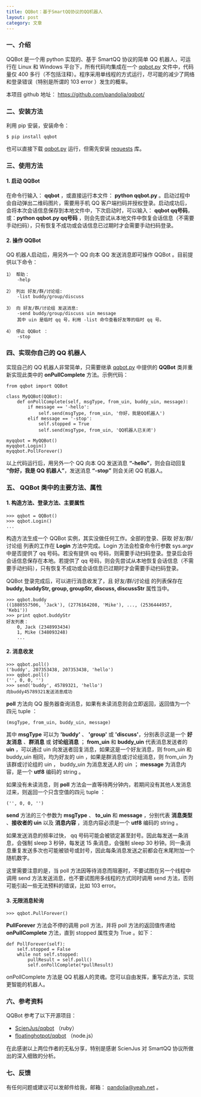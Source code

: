 ```yaml
---
title: QQBot：基于SmartQQ协议的QQ机器人
layout: post
category: 文章
---
```


### 一、介绍

QQBot 是一个用 python 实现的、基于 SmartQQ 协议的简单 QQ 机器人，可运行在 Linux 和 Windows 平台下，所有代码均集成在一个 [qqbot.py][code] 文件中，代码量仅 400 多行（不包括注释）。程序采用单线程的方式运行，尽可能的减少了网络和登录错误（特别是所谓的 103 error ）发生的概率。

[code]: https://raw.githubusercontent.com/pandolia/qqbot/master/qqbot.py

本项目 github 地址： <https://github.com/pandolia/qqbot/>

### 二、安装方法

利用 pip 安装，安装命令：

    $ pip install qqbot

也可以直接下载 [qqbot.py][code] 运行，但需先安装 [requests](https://pypi.python.org/pypi/requests) 库。

### 三、使用方法

#### 1. 启动 QQBot

在命令行输入： **qqbot** ，或直接运行本文件： **python qqbot.py** 。启动过程中会自动弹出二维码图片，需要用手机 QQ 客户端扫码并授权登录。启动成功后，会将本次会话信息保存到本地文件中，下次启动时，可以输入： **qqbot qq号码**，或：**python qqbot.py qq号码** ，则会先尝试从本地文件中恢复会话信息（不需要手动扫码），只有恢复不成功或会话信息已过期时才会需要手动扫码登录。

#### 2. 操作 QQBot

QQ 机器人启动后，用另外一个 QQ 向本 QQ 发送消息即可操作 QQBot 。目前提供以下命令：

    1） 帮助：
        -help

    2） 列出 好友/群/讨论组:
        -list buddy/group/discuss

    3） 向 好友/群/讨论组 发送消息:
        -send buddy/group/discuss uin message
        其中 uin 是临时 qq 号，利用 -list 命令查看好友等的临时 qq 号。
    
    4） 停止 QQBot ：
        -stop

### 四、实现你自己的 QQ 机器人

实现自己的 QQ 机器人非常简单，只需要继承 [qqbot.py][code] 中提供的 **QQBot** 类并重新实现此类中的 **onPullComplete** 方法。示例代码：

    from qqbot import QQBot
    
    class MyQQBot(QQBot):
        def onPollComplete(self, msgType, from_uin, buddy_uin, message):
            if message == '-hello':
                self.send(msgType, from_uin, '你好，我是QQ机器人')
            elif message == '-stop':
                self.stopped = True
                self.send(msgType, from_uin, 'QQ机器人已关闭')
    
    myqqbot = MyQQBot()
    myqqbot.Login()
    myqqbot.PollForever()

以上代码运行后，用另外一个 QQ 向本 QQ 发送消息 **“-hello”**，则会自动回复 **“你好，我是 QQ 机器人”**，发送消息 **“-stop”** 则会关闭 QQ 机器人。

### 五、 QQBot 类中的主要方法、属性

#### 1. 构造方法、登录方法、主要属性

    >>> qqbot = QQBot()
    >>> qqbot.Login()
    ...

构造方法生成一个 QQBot 实例，其实没做任何工作。全部的登录、获取 好友/群/讨论组 列表的工作在 **Login** 方法中完成。Login 方法会检查命令行参数 sys.argv 中是否提供了 qq 号码。若没有提供 qq 号码，则需要手动扫码登录。登录后会将会话信息保存在本地。若提供了 qq 号码，则会先尝试从本地恢复会话信息（不需要手动扫码），只有恢复不成功或会话信息已过期时才会需要手动扫码登录。

QQBot 登录完成后，可以进行消息收发了，且 好友/群/讨论组 的列表保存在 **buddy, buddyStr, group, groupStr, discuss, discussStr** 属性当中。

    >>> qqbot.buddy
    ((1880557506, 'Jack'), (2776164208, 'Mike'), ..., (2536444957, 'Kebi'))
    >>> print qqbot.buddyStr
    好友列表：
        0, Jack (2348993434)
        1, Mike (348093248)
        ...

#### 2. 消息收发

    >>> qqbot.poll()
    ('buddy', 207353438, 207353438, 'hello')
    >>> qqbot.poll()
    ('', 0, 0, '')
    >>> send('buddy', 45789321, 'hello')
    向buddy45789321发送消息成功

**poll** 方法向 QQ 服务器查询消息，如果有未读消息则会立即返回，返回值为一个四元 tuple ：

    (msgType, from_uin, buddy_uin, message)

其中 **msgType** 可以为 **'buddy'** 、 **'group'** 或 **'discuss'**，分别表示这是一个 **好友消息** 、**群消息** 或 **讨论组消息** ； **from_uin** 和 **buddy_uin** 代表消息发送者的 **uin** ，可以通过 uin 向发送者回复消息，如果这是一个好友消息，则 from_uin 和 buddy_uin 相同，均为好友的 uin ，如果是群消息或讨论组消息，则 from_uin 为该群或讨论组的 uin ， buddy_uin 为消息发送人的 uin ； **message** 为消息内容，是一个 **utf8** 编码的 string 。

如果没有未读消息，则 **poll** 方法会一直等待两分钟内，若期间没有其他人发消息过来，则返回一个只含空值的四元 tuple ：

    ('', 0, 0, '')

**send** 方法的三个参数为 **msgType** 、 **to_uin** 和 **message** ，分别代表 **消息类型** 、**接收者的 uin** 以及 **消息内容** ，消息内容必须是一个 **utf8** 编码的 string 。

如果发送消息的频率过快， qq 号码可能会被锁定甚至封号。因此每发送一条消息，会强制 sleep 3 秒钟，每发送 15 条消息，会强制 sleep 30 秒钟。同一条消息重复发送多次也可能被锁号或封号，因此每条消息发送之前都会在末尾附加一个随机数字。

这里需要注意的是，当 poll 方法因等待消息而阻塞时，不要试图在另一个线程中调用 send 方法发送消息，也不要试图用多线程的方式同时调用 send 方法，否则可能引起一些无法预料的错误，比如 103 error。

#### 3. 无限消息轮询

    >>> qqbot.PullForever()

**PullForever** 方法会不停的调用 poll 方法，并将 poll 方法的返回值传递给 **onPullComplete** 方法，直到 stopped 属性变为 True 。如下：

    def PollForever(self):
        self.stopped = False
        while not self.stopped:
            pullResult = self.poll()
            self.onPollComplete(*pullResult)

onPollComplete 方法是 QQ 机器人的灵魂。您可以自由发挥，重写此方法，实现更智能的机器人。

### 六、参考资料

QQBot 参考了以下开源项目：

- [ScienJus/qqbot](https://github.com/ScienJus/qqbot) （ruby）
- [floatinghotpot/qqbot](https://github.com/floatinghotpot/qqbot) （node.js）

在此感谢以上两位作者的无私分享，特别是感谢 ScienJus 对 SmartQQ 协议所做出的深入细致的分析。

### 七、反馈

有任何问题或建议可以发邮件给我，邮箱： <pandolia@yeah.net> 。
